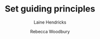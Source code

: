---
title: Set guiding principles
description: Guiding principles help organizations align their values to their goals. They serve as an aspirational North Star to help teams make design and content decisions. Guiding principles enable collaboration and consistency so products and services achieve better outcomes and build trust.
img-feat: 
author:
 - Laine Hendricks
 - Rebecca Woodbury
icon: fa-solid fa-compass
intro: #true
chapters: true
section: Preparation
section-order: 1
about: #true
feedback: #true
feedback-link: https://docs.google.com/document/d/1rruJsEF8-E3qTVCv0Giw2mK43HcNS4d7233rgGk9wjw/edit?usp=sharing
launched: true
redirect_from:
  - /set-guiding-principles/
---